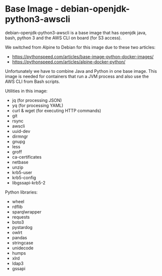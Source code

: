 # Base Image - debian-openjdk-python3-awscli

debian-openjdk-python3-awscli is a base image that has openjdk java, bash, python 3 and the AWS CLI on board (for S3 access).

We switched from Alpine to Debian for this image due to these two articles:
- https://pythonspeed.com/articles/base-image-python-docker-images/
- https://pythonspeed.com/articles/alpine-docker-python/

Unfortunately we have to combine Java and Python in one base image.
This image is needed for containers that run a JVM process and also
use the AWS CLI from Bash scripts.

Utilities in this image:

- jq (for processing JSON)
- yq (for processing YAML)
- curl & wget (for executing HTTP commands)
- git
- rsync
- awscli
- uuid-dev
- dirmngr
- gnupg
- less
- groff
- ca-certificates
- netbase
- unzip
- krb5-user
- krb5-config
- libgssapi-krb5-2 

Python libraries:

- wheel
- rdflib
- sparqlwrapper
- requests
- boto3
- pystardog
- owlrt
- pandas
- stringcase
- unidecode
- humps
- xlrd
- ldap3
- gssapi



